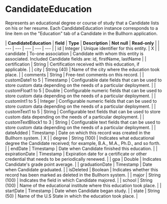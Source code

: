 
# CandidateEducation

Represents an educational degree or course of study that a Candidate lists on his or her resume. Each CandidateEducation instance corresponds to a line item on the "Education" tab of a Candidate in the Bullhorn application.

| **CandidateEducation** | **field** | **Type** | **Description** | **Not null** | **Read-only** |
| --- | --- | --- | --- | --- |
| id | Integer | Unique identifier for this entity. | X |
| candidate | To-one association | Candidate with whom this entity is associated. Included Candidate fields are: id, firstName, lastName |
| certification | String | Certification received with this education, if applicable. |
| city | String (40) | Name of the city where the education took place. |
| comments | String | Free-text comments on this record. |
| customDate1 to 5 | Timestamp | Configurable date fields that can be used to store custom data depending on the needs of a particular deployment. |
| customFloat1 to 5 | Double | Configurable numeric fields that can be used to store custom data depending on the needs of a particular deployment. |
| customInt1 to 5 | Integer | Configurable numeric fields that can be used to store custom data depending on the needs of a particular deployment. |
| customText1 to 5 | String | Configurable text fields that can be used to store custom data depending on the needs of a particular deployment. |
| customTextBlock1 to 3 | String | Configurable text fields that can be used to store custom data depending on the needs of a particular deployment. |
| dateAdded | Timestamp | Date on which this record was created in the Bullhorn system. | X |
| degree | String (100) | Indicates what educational degree the Candidate received; for example, B.A., M.A., Ph.D., and so forth. |
| endDate | Timestamp | Date when Candidate finished this education. |
| expirationDate | Timestamp | Expiration date for a certificate or other credential that needs to be periodically renewed. |
| gpa | Double | Indicates Candidate's grade point average. |
| graduationDate | Timestamp | Date when Candidate graduated. |
| isDeleted | Boolean | Indicates whether this record has been marked as deleted in the Bullhorn system. |
| major | String (100) | Indicates the field in which Candidate majored. |
| school | String (100) | Name of the educational institute where this education took place. |
| startDate | Timestamp | Date when Candidate began study. |
| state | String (50) | Name of the U.S State in which the education took place. |